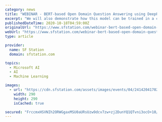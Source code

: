 ```yaml
---
category: news
title: "WEBINAR - BERT-based Open Domain Question Answering using DeepPavlov Library on Azure Machine Learning"
excerpt: "We will also demonstrate how this model can be trained in a cost-effective manner on Azure Machine Learning, using different compute options for data preparation and training. Since the beginning ..."
publishedDateTime: 2020-10-18T04:59:00Z
originalUrl: "https://www.sfstation.com/webinar-bert-based-open-domain-question-answering-using-deeppavlov-library-on-azure-machine-learning-e2414204"
webUrl: "https://www.sfstation.com/webinar-bert-based-open-domain-question-answering-using-deeppavlov-library-on-azure-machine-learning-e2414204"
type: article

provider:
  name: SF Station
  domain: sfstation.com

topics:
  - Microsoft AI
  - AI
  - Machine Learning

images:
  - url: "https://cdn.sfstation.com/assets/images/events/04/24142041702899750_orig.gif"
    width: 290
    height: 290
    isCached: true

secured: "FrccmxHSVNIh2ORWGgaxMSU0aURsUzw9dcv7zw+zj2DunYQ1QTvni3ocO+10/uM1WTwaPOLxldDNW8CYDPuV4vvx7W1nGQ0BCpBj++C1HPSNqn9+glfoUYm7skoqhabm3SXxFKtGaj/iINCLeU6W3Bspw3VGdb0kDj4fDI3E9qUcO82rksrwkMZ1nBh+mx+FpzcaROEy7cKQznATqryN4vP33WDLg8ZDsbXGlcjxQwEwBlymVBqEgsv4MyH7GMqLIJjMneHcwDH8NmD9eQOusn1QoBVM528OQnDcnAm3Cp8EVTZLWAYNggpyAwdbKbtDx6hdmoM2H0XMYEQRGANDuzXgiUdYXnUrRpKcHchLKLE=;JCeVVQZRVfWc1kQR8VZs7g=="
---
```


